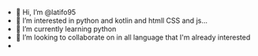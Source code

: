 - 👋 Hi, I’m @latifo95
- 👀 I’m interested in python and kotlin and htmll CSS and js...
- 🌱 I’m currently learning python
- 💞️ I’m looking to collaborate on in all language that I'm already interested
- 

<!---
latifo95/latifo95 is a ✨ special ✨ repository because its `README.md` (this file) appears on your GitHub profile.
You can click the Preview link to take a look at your changes.
--->
